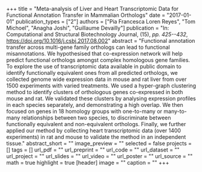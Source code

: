 +++
title = "Meta-analysis of Liver and Heart Transcriptomic Data for Functional Annotation Transfer in Mammalian Orthologs"
date = "2017-01-01"
publication_types = ["2"]
authors = ["Pia Francesca Loren Reyes", "Tom Michoel", "Anagha Joshi", "Guillaume Devailly"]
publication = "In: Computational and Structural Biotechnology Journal, (15), _pp. 425--432_, https://doi.org/10.1016/j.csbj.2017.08.002"
abstract = "Functional annotation transfer across multi-gene family orthologs can lead to functional misannotations. We hypothesised that co-expression network will help predict functional orthologs amongst complex homologous gene families. To explore the use of transcriptomic data available in public domain to identify functionally equivalent ones from all predicted orthologs, we collected genome wide expression data in mouse and rat liver from over 1500 experiments with varied treatments. We used a hyper-graph clustering method to identify clusters of orthologous genes co-expressed in both mouse and rat. We validated these clusters by analysing expression profiles in each species separately, and demonstrating a high overlap. We then focused on genes in 18 homology groups with one-to-many or many-to-many relationships between two species, to discriminate between functionally equivalent and non-equivalent orthologs. Finally, we further applied our method by collecting heart transcriptomic data (over 1400 experiments) in rat and mouse to validate the method in an independent tissue."
abstract_short = ""
image_preview = ""
selected = false
projects = []
tags = []
url_pdf = ""
url_preprint = ""
url_code = ""
url_dataset = ""
url_project = ""
url_slides = ""
url_video = ""
url_poster = ""
url_source = ""
math = true
highlight = true
[header]
image = ""
caption = ""
+++
